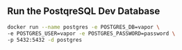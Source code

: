 ## Run the PostqreSQL Dev Database


```bash
docker run --name postgres -e POSTGRES_DB=vapor \
-e POSTGRES_USER=vapor -e POSTGRES_PASSWORD=password \
-p 5432:5432 -d postgres
```

